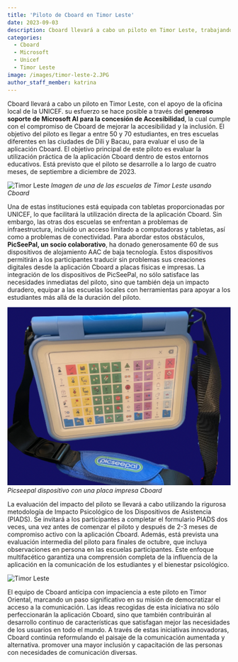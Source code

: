 ```yaml
---
title: 'Piloto de Cboard en Timor Leste'
date: 2023-09-03
description: Cboard llevará a cabo un piloto en Timor Leste, trabajando junto con el equipo local de la UNICEF Timor Leste.
categories:
  - Cboard
  - Microsoft
  - Unicef
  - Timor Leste
image: /images/timor-leste-2.JPG
author_staff_member: katrina
---
```


Cboard llevará a cabo un piloto en Timor Leste, con el apoyo de la oficina local de la UNICEF. su esfuerzo se hace posible a través del **generoso soporte de Microsoft AI para la concesión de Accesibilidad**, la cual cumple con el compromiso de Cboard de mejorar la accesibilidad y la inclusión. El objetivo del piloto es llegar a entre 50 y 70 estudiantes, en tres escuelas diferentes en las ciudades de Dili y Bacau, para evaluar el uso de la aplicación Cboard. El objetivo principal de este piloto es evaluar la utilización práctica de la aplicación Cboard dentro de estos entornos educativos. Está previsto que el piloto se desarrolle a lo largo de cuatro meses, de septiembre a diciembre de 2023.

![Timor Leste](/images/timor-leste-2.JPG) *Imagen de una de las escuelas de Timor Leste usando Cboard*

Una de estas instituciones está equipada con tabletas proporcionadas por UNICEF, lo que facilitará la utilización directa de la aplicación Cboard. Sin embargo, las otras dos escuelas se enfrentan a problemas de infraestructura, incluido un acceso limitado a computadoras y tabletas, así como a problemas de conectividad. Para abordar estos obstáculos, **PicSeePal, un socio colaborativo**, ha donado generosamente 60 de sus dispositivos de alojamiento AAC de baja tecnología. Estos dispositivos permitirán a los participantes traducir sin problemas sus creaciones digitales desde la aplicación Cboard a placas físicas e impresas. La integración de los dispositivos de PicSeePal, no sólo satisface las necesidades inmediatas del piloto, sino que también deja un impacto duradero, equipar a las escuelas locales con herramientas para apoyar a los estudiantes más allá de la duración del piloto.

![Picseepal y Cboard](/images/picseepal.png) *Picseepal dispositivo con una placa impresa Cboard*

La evaluación del impacto del piloto se llevará a cabo utilizando la rigurosa metodología de Impacto Psicológico de los Dispositivos de Asistencia (PIADS). Se invitará a los participantes a completar el formulario PIADS dos veces, una vez antes de comenzar el piloto y después de 2-3 meses de compromiso activo con la aplicación Cboard. Además, está prevista una evaluación intermedia del piloto para finales de octubre, que incluya observaciones en persona en las escuelas participantes. Este enfoque multifacético garantiza una comprensión completa de la influencia de la aplicación en la comunicación de los estudiantes y el bienestar psicológico.

![Timor Leste](/images/timor-leste-2.JPG)

El equipo de Cboard anticipa con impaciencia a este piloto en Timor Oriental, marcando un paso significativo en su misión de democratizar el acceso a la comunicación. Las ideas recogidas de esta iniciativa no sólo perfeccionarán la aplicación Cboard, sino que también contribuirán al desarrollo continuo de características que satisfagan mejor las necesidades de los usuarios en todo el mundo. A través de estas iniciativas innovadoras, Cboard continúa reformulando el paisaje de la comunicación aumentada y alternativa. promover una mayor inclusión y capacitación de las personas con necesidades de comunicación diversas.
